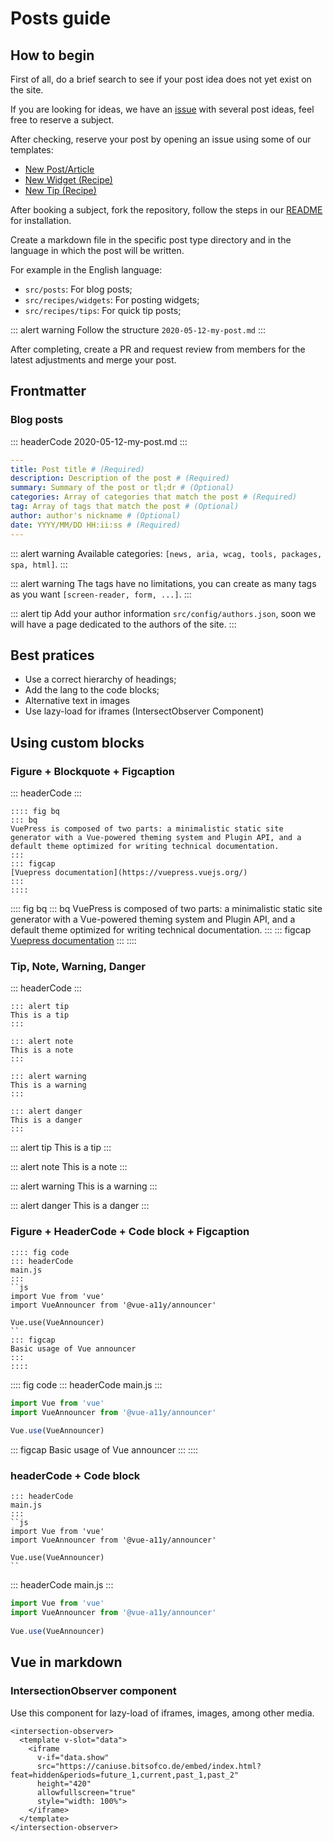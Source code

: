 # Posts guide

## How to begin

First of all, do a brief search to see if your post idea does not yet exist on the site.

If you are looking for ideas, we have an [issue](https://github.com/vue-a11y/vue-a11y.com/issues/14) with several post ideas, feel free to reserve a subject.

After checking, reserve your post by opening an issue using some of our templates:

- [New Post/Article](https://github.com/vue-a11y/vue-a11y.com/issues/new?labels=Post&template=new-post.md&title=Post%2FArticle%3A+%5BYour+title%5D)
- [New Widget (Recipe)](https://github.com/vue-a11y/vue-a11y.com/issues/new?labels=Recipe,Widget&template=new-widget.md&title=Recipe%28widget%29%3A+%5BYour+title%5D)
- [New Tip (Recipe)](https://github.com/vue-a11y/vue-a11y.com/issues/new?labels=Recipe,Tip&template=new-tip.md&title=Recipe%28Tip%29%3A+%5BYour+title%5D)

After booking a subject, fork the repository, follow the steps in our [README](https://github.com/vue-a11y/vue-a11y.com/blob/master/README.md) for installation.

Create a markdown file in the specific post type directory and in the language in which the post will be written.

For example in the English language:

- `src/posts`: For blog posts;
- `src/recipes/widgets`: For posting widgets;
- `src/recipes/tips`: For quick tip posts;

::: alert warning
Follow the structure `2020-05-12-my-post.md`
:::

After completing, create a PR and request review from members for the latest adjustments and merge your post.

## Frontmatter

### Blog posts

::: headerCode
2020-05-12-my-post.md
:::
```yaml
---
title: Post title # (Required)
description: Description of the post # (Required)
summary: Summary of the post or tl;dr # (Optional)
categories: Array of categories that match the post # (Required)
tag: Array of tags that match the post # (Optional) 
author: author's nickname # (Optional) 
date: YYYY/MM/DD HH:ii:ss # (Required)
---
```

::: alert warning
Available categories: `[news, aria, wcag, tools, packages, spa, html]`.
:::

::: alert warning
The tags have no limitations, you can create as many tags as you want `[screen-reader, form, ...]`.
:::

::: alert tip
Add your author information `src/config/authors.json`, soon we will have a page dedicated to the authors of the site.
:::

## Best pratices

- Use a correct hierarchy of headings;
- Add the lang to the code blocks;
- Alternative text in images
- Use lazy-load for iframes (IntersectObserver Component)

## Using custom blocks

### Figure + Blockquote + Figcaption 

::: headerCode
:::
```
:::: fig bq
::: bq
VuePress is composed of two parts: a minimalistic static site generator with a Vue-powered theming system and Plugin API, and a default theme optimized for writing technical documentation.
:::
::: figcap
[Vuepress documentation](https://vuepress.vuejs.org/)
:::
::::
```

:::: fig bq
::: bq
VuePress is composed of two parts: a minimalistic static site generator with a Vue-powered theming system and Plugin API, and a default theme optimized for writing technical documentation.
:::
::: figcap
[Vuepress documentation](https://vuepress.vuejs.org/)
:::
::::

### Tip, Note, Warning, Danger

::: headerCode
:::
```
::: alert tip
This is a tip
:::

::: alert note
This is a note
:::

::: alert warning
This is a warning
:::

::: alert danger
This is a danger
:::
```

::: alert tip
This is a tip
:::

::: alert note
This is a note
:::

::: alert warning
This is a warning
:::

::: alert danger
This is a danger
:::

### Figure + HeaderCode + Code block + Figcaption

```
:::: fig code
::: headerCode
main.js
:::
``js
import Vue from 'vue'
import VueAnnouncer from '@vue-a11y/announcer'
 
Vue.use(VueAnnouncer)
``
::: figcap
Basic usage of Vue announcer
:::
::::
```

:::: fig code
::: headerCode
main.js
:::
```js
import Vue from 'vue'
import VueAnnouncer from '@vue-a11y/announcer'
 
Vue.use(VueAnnouncer)
```
::: figcap
Basic usage of Vue announcer
:::
::::

### headerCode + Code block

```
::: headerCode
main.js
:::
``js
import Vue from 'vue'
import VueAnnouncer from '@vue-a11y/announcer'
 
Vue.use(VueAnnouncer)
``
```

::: headerCode
main.js
:::
```js
import Vue from 'vue'
import VueAnnouncer from '@vue-a11y/announcer'
 
Vue.use(VueAnnouncer)
```

## Vue in markdown

### IntersectionObserver component

Use this component for lazy-load of iframes, images, among other media.

```vue
<intersection-observer>
  <template v-slot="data">
    <iframe
      v-if="data.show"
      src="https://caniuse.bitsofco.de/embed/index.html?feat=hidden&periods=future_1,current,past_1,past_2"
      height="420"
      allowfullscreen="true"
      style="width: 100%">
    </iframe>
  </template>
</intersection-observer>
```
